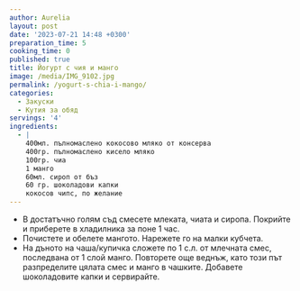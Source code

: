 ```yaml
---
author: Aurelia
layout: post
date: '2023-07-21 14:48 +0300'
preparation_time: 5
cooking_time: 0
published: true
title: Йогурт с чия и манго
image: /media/IMG_9102.jpg
permalink: /yogurt-s-chia-i-mango/
categories:
  - Закуски
  - Кутия за обяд
servings: '4'
ingredients:
  - |
    400мл. пълномаслено кокосово мляко от консерва 
    400гр. пълномаслено кисело мляко
    100гр. чиа 
    1 манго
    60мл. сироп от бъз
    60 гр. шоколадови капки
    кокосов чипс, по желание
---
```

- В достатъчно голям съд смесете млеката, чиата и сиропа. Покрийте и приберете в хладилника за поне 1 час. 
- Почистете и обелете мангото. Нарежете го на малки кубчета. 
- На дъното на чаша/купичка сложете по 1 с.л. от млечната смес, последвана от 1 слой манго. Повторете още веднъж, като този път разпределите цялата смес и манго в чашките. Добавете шоколадовите капки и сервирайте.
